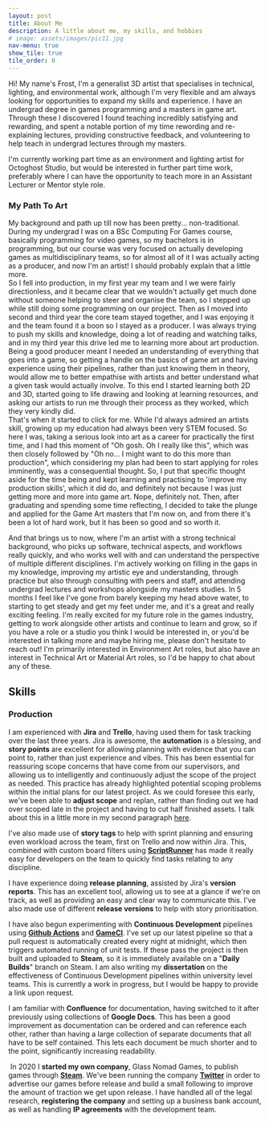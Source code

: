 ```yaml
---
layout: post
title: About Me
description: A little about me, my skills, and hobbies
# image: assets/images/pic11.jpg
nav-menu: true
show_tile: true
tile_order: 0
---
```

Hi! My name's Frost, I'm a generalist 3D artist that specialises in technical, lighting, and environmental work, although I'm very flexible and am always looking for opportunities to expand my skills and experience. I have an undergrad degree in games programming and a masters in game art. Through these I discovered I found teaching incredibly satisfying and rewarding, and spent a notable portion of my time rewording and re-explaining lectures, providing constructive feedback, and volunteering to help teach in undergrad lectures through my masters. 

I'm currently working part time as an environment and lighting artist for Octoghost Studio, but would be interested in further part time work, preferably where I can have the opportunity to teach more in an Assistant Lecturer or Mentor style role.

<h3>My Path To Art</h3>
My background and path up till now has been pretty... non-traditional. During my undergrad I was on a BSc Computing For Games course, basically programming for video games, so my bachelors is in programming, but our course was very focused on actually developing games as multidisciplinary teams, so for almost all of it I was actually acting as a producer, and now I'm an artist! I should probably explain that a little more. <br>
So I fell into production, in my first year my team and I we were fairly directionless, and it became clear that we wouldn't actually get much done without someone helping to steer and organise the team, so I stepped up while still doing some programming on our project. Then as I moved into second and third year the core team stayed together, and I was enjoying it and the team found it a boon so I stayed as a producer. I was always trying to push my skills and knowledge, doing a lot of reading and watching talks, and in my third year this drive led me to learning more about art production. Being a good producer meant I needed an understanding of everything that goes into a game, so getting a handle on the basics of game art and having experience using their pipelines, rather than just knowing them in theory, would allow me to better empathise with artists and better understand what a given task would actually involve. To this end I started learning both 2D and 3D, started going to life drawing and looking at learning resources, and asking our artists to run me through their process as they worked, which they very kindly did. <br>
That's when it started to click for me. While I'd always admired an artists skill, growing up my education had always been very STEM focused. So here I was, taking a serious look into art as a career for practically the first time, and I had this moment of "Oh gosh. Oh I really like this", which was then closely followed by "Oh no... I might want to do this more than production", which considering my plan had been to start applying for roles imminently, was a consequential thought. So, I put that specific thought aside for the time being and kept learning and practising to 'improve my production skills', which it did do, and definitely not because I was just getting more and more into game art. Nope, definitely not. Then, after graduating and spending some time reflecting, I decided to take the plunge and applied for the Game Art masters that I'm now on, and from there it's been a lot of hard work, but it has been so good and so worth it.

And that brings us to now, where I'm an artist with a strong technical background, who picks up software, technical aspects, and workflows really quickly, and who works well with and can understand the perspective of multiple different disciplines. I'm actively working on filling in the gaps in my knowledge, improving my artistic eye and understanding, through practice but also through consulting with peers and staff, and attending undergrad lectures and workshops alongside my masters studies. In 5 months I feel like I've gone from barely keeping my head above water, to starting to get steady and get my feet under me, and it's a great and really exciting feeling. I'm really excited for my future role in the games industry, getting to work alongside other artists and continue to learn and grow, so if you have a role or a studio you think I would be interested in, or you'd be interested in talking more and maybe hiring me, please don't hesitate to reach out! I'm primarily interested in Environment Art roles, but also have an interest in Technical Art or Material Art roles, so I'd be happy to chat about any of these.
<!-- <h2>Hobbies</h2> -->

<h2>Skills</h2>
<h3>Production</h3>
I am experienced with <b>Jira</b> and <b>Trello</b>, having used them for task tracking over the last three years. Jira is awesome, the <b>automation</b> is a blessing, and <b>story points</b> are excellent for allowing planning with evidence that you can point to, rather than just experience and vibes. This has been essential for reassuring scope concerns that have come from our supervisors, and allowing us to intelligently and continuously adjust the scope of the project as needed. This practice has already highlighted potential scoping problems within the initial plans for our latest project. As we could foresee this early, we've been able to <b>adjust scope</b> and replan, rather than finding out we had over scoped late in the project and having to cut half finished assets. I talk about this in a little more in my second paragraph <a href="{{ site.baseurl }}/2021/10/01/castan.html">here</a>.

I've also made use of <b>story tags</b> to help with sprint planning and ensuring even workload across the team, first on Trello and now within Jira. This, combined with custom board filters using <b><a href="https://marketplace.atlassian.com/apps/6820/scriptrunner-for-jira?tab=overview&hosting=cloud">ScriptRunner</a></b> has made it really easy for developers on the team to quickly find tasks relating to any discipline.
<span class="image fit"><img src="{{ site.baseurl }}/assets/images/Jira_Backlog.png" alt=""/></span>

I have experience doing <b>release planning</b>, assisted by Jira's <b>version reports</b>. This has an excellent tool, allowing us to see at a glance if we're on track, as well as providing an easy and clear way to communicate this. I've also made use of different <b>release versions</b> to help with story prioritisation.
<span class="image fit"><img src="{{ site.baseurl }}/assets/images/Jira_Version_Report.png" alt=""/></span>

I have also begun experimenting with <b>Continuous Development</b> pipelines using <b><a href="https://github.com/features/actions">Github Actions</a></b> and <b><a href="https://game.ci/">GameCI</a></b>. I've set up our latest pipeline so that a pull request is automatically created every night at midnight, which then triggers automated running of unit tests. If these pass the project is then built and uploaded to <b>Steam</b>, so it is immediately available on a "<b>Daily Builds</b>" branch on Steam. I am also writing my <b>dissertation</b> on the effectiveness of Continuous Development pipelines within university level teams. This is currently a work in progress, but I would be happy to provide a link upon request.
<span class="image fit"><img src="{{ site.baseurl }}/assets/images/GitActions.png" alt="" /></span>

I am familiar with <b>Confluence</b> for documentation, having switched to it after previously using collections of <b>Google Docs</b>. This has been a good improvement as documentation can be ordered and can reference each other, rather than having a large collection of separate documents that all have to be self contained. This lets each document be much shorter and to the point, significantly increasing readability.

<span class="image left"><img src="{{site.baseurl}}/assets/images/gnglogo.png" alt=""/></span> In 2020 I <b>started my own company</b>, Glass Nomad Games, to publish games through <a href="https://store.steampowered.com/search/?developer=Glass%20Nomad%20Games"><b>Steam</b></a>. We've been running the company <a href="https://twitter.com/glassnomadgames"><b>Twitter</b></a> in order to advertise our games before release and build a small following to improve the amount of traction we get upon release. I have handled all of the legal research, <b>registering the company</b> and setting up a business bank account, as well as handling <b>IP agreements</b> with the development team.
